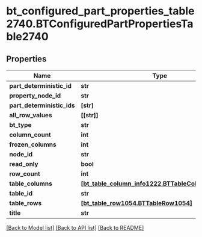 # bt_configured_part_properties_table2740.BTConfiguredPartPropertiesTable2740

## Properties
Name | Type | Description | Notes
------------ | ------------- | ------------- | -------------
**part_deterministic_id** | **str** |  | [optional] 
**property_node_id** | **str** |  | [optional] 
**part_deterministic_ids** | **[str]** |  | [optional] 
**all_row_values** | **[[str]]** |  | [optional] 
**bt_type** | **str** |  | [optional] 
**column_count** | **int** |  | [optional] 
**frozen_columns** | **int** |  | [optional] 
**node_id** | **str** |  | [optional] 
**read_only** | **bool** |  | [optional] 
**row_count** | **int** |  | [optional] 
**table_columns** | [**[bt_table_column_info1222.BTTableColumnInfo1222]**](BTTableColumnInfo1222.md) |  | [optional] 
**table_id** | **str** |  | [optional] 
**table_rows** | [**[bt_table_row1054.BTTableRow1054]**](BTTableRow1054.md) |  | [optional] 
**title** | **str** |  | [optional] 

[[Back to Model list]](../README.md#documentation-for-models) [[Back to API list]](../README.md#documentation-for-api-endpoints) [[Back to README]](../README.md)


